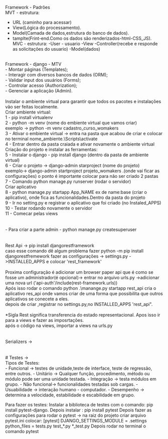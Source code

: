 Framework - Padrões<br>
MVT - estrutura:<br>
- URL (caminho para acessar)
- View(Lógica do processamento). <br>
- Model(Camada de dados,estrutura do banco de dados). <br>
- tamplte(Frint-end.Como os dados são renderizados-html-CSS_JS).<br>
MVC - estrutura:
-User - usuario
-View
-Controller(recebe e responde as solicitaçôes do usuario)
-Model(dados)
<br>
Framework - django - MTV<br>
- Montar páginas (Templates);<br>
- Interagir com diversos bancos de dados (ORM);<br>
- Validar input dos usuários (Forms);<br>
- Controlar acesso (Authorization);<br>
- Gerenciar a aplicação (Admin).<br>
<br>
Instalar o ambiente virtual para garantir que todos os pacotes e instalações vão ser feitas localmente.<br>
Criar ambiente virtual:<br>
1 - pip install virtualenv <br>
2 - python -m venv (nome do embiente virtual que vamos criar) <br>
exemplo -> python -m venv cadastro_curso_womakers <br>
3 - Ativar o embiente virtual -> entra na pasta que acabou de criar e colocar no terminal nome_ambiente.\Scripts\activate <br>
4 - Entrar dentro da pasta craiada e ativar novamente o ambiente virtual <br>
Criação do projeto e instalar as ferramentas:<br>
5 - Instalar o django - pip install django (dentro da pasta de ambiente virtual)<br>
6 - Criar o projeto -> django-admin starproject (nome do projeto)<br> 
exemplo-> django-admin startproject projeto_womakers .(onde vai ficar as configurações) o ponto é importante colocar para não ser criado 2 pastas<br>
7 - Comando python manage.py runserver (rodar o servidor) <br>
Criar aplicativo<br>
8 - python manage.py startapp App_NAME ex de name:base (criar o aplicativo), onde fica as funcionalidades.Dentro da pasta do projeto<br>
9 - Ir no setting.py e registrar o aplicativo que foi criado (no Instaled_APPS) <br>
10 - Testar rodando novamente o servidor <br>
11 - Comecar pelas views <br>
<br><br>
- Para criar a parte admin - python manage.py createsuperuser <br>
<br><br>
Rest Api -> pip install djangorestframework<br>
caso esse comando dê algum problema fazer python -m pip install djangorestfremework
fazer as configurações -> settings.py ->INSTALLED_APPS e colocar 'rest_framework'<br>
<br>
Proxima configuração é adicionar um browser paper api que é como se fosse um administrador(é opcional)-> entrar no arquivo urls.py ->adicionar uma nova url ('api-auth'/include(rest-framework.urls))<br>
Após isso rodar o comando python .\manange.py startapp rest_api cria o aplicativo res_api onde vamos criar de uma forma que possibilita que outros aplicativos se conecete a eles.<br>
depois de criar ,registrar no settings.py,no INSTALLED_APPS 'rest_api".<br>
<br>
*Sigla Rest significa transferencia do estado representacional.
Apos isso ir para a views e fazer as imposrtações.
<br>
após o código na views, importar a views na urls.py<br>
<br>
<br>
Serializers ->
<br>
<br>
<br>
# Testes -><br>
Tipos de Testes:<br>
- Funcional -> testes de unidade,teste de interface, teste de regressão, entre outros.
- Unitário -> Qualquer função, procedimento, método ou módulo pode ser uma unidade testada.
- Integração -> testa módulos em grupo.
- Não funcional-> funcionalidades testadas sob cargas.
- Usuabilidade -> interação humano - computador.
- Desempenho -> determina a velocidade, estabilidade e escabilidade em grupo.
<br>

Para fazer os testes:
Instalar a biblioteca de testes com o comando: pip install pytest-django.
Depois instalar : pip install pytest
Depois fazer as configurações para rodar o pytest -> na raiz do projeto criar arquivo pytest.ini
colocar:
[pytest]
DJANGO_SETTINGS_MODULE = <nome do projeto>.settings
python_files = tests.py test_*.py *_test.py
Depois rodar no terminal o comando pytest
